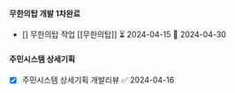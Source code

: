 

#### 무한의탑 개발 1차완료 
- [\] 무한의탑 작업 [[무한의탑]]  ⏳ 2024-04-15 📅 2024-04-30



#### 주민시스템 상세기획
- [x] 주민시스템 상세기획 개발리뷰 ✅ 2024-04-16
